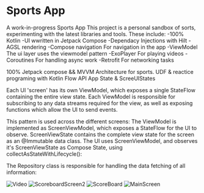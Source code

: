 # Sports App

A work-in-progress Sports App 
This project is a personal sandbox of sorts, experimenting with the latest libraries and tools. These include:
-100% Kotlin
-UI wwritten in Jetpack Compose
-Dependacy Injections with Hilt
-AGSL rendering
-Compose navigation For navigation in the app
-ViewModel The ui layer uses the viewmodel pattern
-ExoPlayer For playing videos
-Coroutines For handling async work
-Retrofit For networking tasks

100% Jetpack compose && MVVM Architecture for sports.
UDF & reactice programing with Kotlin Flow API
App State & ScreeUIStates

Each UI 'screen' has its own ViewModel, which exposes a single StateFlow containing the entire view state. Each ViewModel is responsible for subscribing to any data streams required for the view, as well as exposing functions which allow the UI to send events.


This pattern is used across the different screens:
The ViewModel is implemented as ScreenViewModel, which exposes a StateFlow<ScreenViewState> for the UI to observe.
ScreenViewState contains the complete view state for the screen as an @Immutable data class.
The UI uses ScreenViewModel, and observes it's ScreenViewState as Compose State, using collectAsStateWithLifecycle():
  
The Repository class is responsible for handling the data fetching of all information:

  ![Video](https://github.com/salgut408/SportsJetpackCompose/assets/61568828/f4bb542e-7959-43aa-8372-81efed686536)
![ScoreboardScreen2](https://github.com/salgut408/SportsJetpackCompose/assets/61568828/a2eba9e1-6689-4e55-aa1a-d5163cf0e1a9)
![ScoreBoard](https://github.com/salgut408/SportsJetpackCompose/assets/61568828/58d9a86f-7f8d-4c73-89b4-cd9094a78125)
![MainScreen](https://github.com/salgut408/SportsJetpackCompose/assets/61568828/e9e5b7e8-ea16-4ba3-9b11-a3693985bfae)


